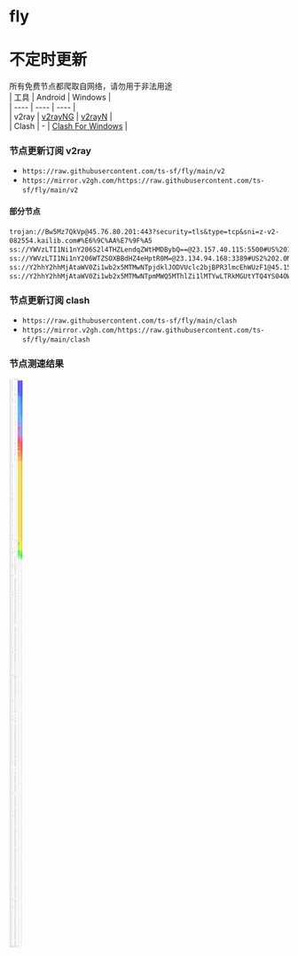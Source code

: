 # fly
# 不定时更新
所有免费节点都爬取自网络，请勿用于非法用途  
|  工具  | Android  | Windows  |  
|  ----  | ----   | ----  |  
| v2ray  | [v2rayNG](https://github.com/2dust/v2rayNG/releases) | [v2rayN](https://github.com/2dust/v2rayN/releases) |  
| Clash  | - | [Clash For Windows](https://github.com/2dust/clashN/releases) | 
  
### 节点更新订阅  v2ray
- `https://raw.githubusercontent.com/ts-sf/fly/main/v2`  
- `https://mirror.v2gh.com/https://raw.githubusercontent.com/ts-sf/fly/main/v2`  

#### 部分节点  
``` 
trojan://Bw5Mz7QkVp@45.76.80.201:443?security=tls&type=tcp&sni=z-v2-082554.kailib.com#%E6%9C%AA%E7%9F%A5
ss://YWVzLTI1Ni1nY206S2l4THZLendqZWtHMDBybQ==@23.157.40.115:5500#US%201.7MB%2Fs
ss://YWVzLTI1Ni1nY206WTZSOXBBdHZ4eHptR0M=@23.134.94.168:3389#US2%202.0MB%2Fs
ss://Y2hhY2hhMjAtaWV0Zi1wb2x5MTMwNTpjdklJODVUclc2bjBPR3lmcEhWUzF1@45.158.171.151:8080#%E6%9C%AA%E7%9F%A52
ss://Y2hhY2hhMjAtaWV0Zi1wb2x5MTMwNTpmMWQ5MThlZi1lMTYwLTRkMGUtYTQ4YS04OWVlMTg5MWVmNDY=@23.187.72.156:14889#US3
```
### 节点更新订阅  clash
- `https://raw.githubusercontent.com/ts-sf/fly/main/clash`  
- `https://mirror.v2gh.com/https://raw.githubusercontent.com/ts-sf/fly/main/clash`  

### 节点测速结果
![image](traffic.png)
